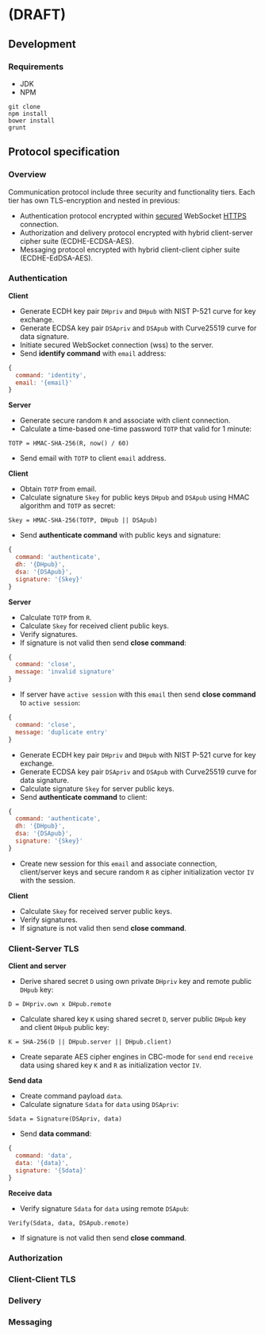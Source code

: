 # (DRAFT)

## Development
### Requirements
* JDK
* NPM

```
git clone
npm install
bower install
grunt
```

## Protocol specification

### Overview

Communication protocol include three security and functionality tiers. Each tier has own TLS-encryption and nested in previous:

* Authentication protocol encrypted within [secured](https://en.wikipedia.org/wiki/Transport_Layer_Security) WebSocket [HTTPS](https://en.wikipedia.org/wiki/HTTPS) connection.
* Authorization and delivery protocol encrypted with hybrid client-server cipher suite (ECDHE-ECDSA-AES). 
* Messaging protocol encrypted with hybrid client-client cipher suite (ECDHE-EdDSA-AES). 

### Authentication

**Client**

* Generate ECDH key pair `DHpriv` and `DHpub` with NIST P-521 curve for key exchange. 
* Generate ECDSA key pair `DSApriv` and `DSApub` with Curve25519 curve for data signature.
* Initiate secured WebSocket connection (wss) to the server.
* Send **identify command** with `email` address:

```javascript
{
  command: 'identity',
  email: '{email}'
}
```

**Server**

* Generate secure random `R` and associate with client connection.
* Calculate a time-based one-time password `TOTP` that valid for 1 minute:

```
TOTP = HMAC-SHA-256(R, now() / 60)
```

* Send email with `TOTP` to client `email` address.

**Client**

* Obtain `TOTP` from email.
* Calculate signature `Skey` for public keys `DHpub` and `DSApub` using HMAC algorithm and `TOTP` as secret:

```
Skey = HMAC-SHA-256(TOTP, DHpub || DSApub)
```

* Send **authenticate command** with public keys and signature:

```javascript
{
  command: 'authenticate',
  dh: '{DHpub}',
  dsa: '{DSApub}',
  signature: '{Skey}'
}
```

**Server**

* Calculate `TOTP` from `R`.
* Calculate `Skey` for received client public keys.
* Verify signatures.
* If signature is not valid then send **close command**:

```javascript
{
  command: 'close',
  message: 'invalid signature'
}
```

* If server have `active session` with this `email` then send **close command** to `active session`:

```javascript
{
  command: 'close',
  message: 'duplicate entry'
}
```

* Generate ECDH key pair `DHpriv` and `DHpub` with NIST P-521 curve for key exchange. 
* Generate ECDSA key pair `DSApriv` and `DSApub` with Curve25519 curve for data signature.
* Calculate signature `Skey` for server public keys.
* Send **authenticate command** to client:

```javascript
{
  command: 'authenticate',
  dh: '{DHpub}',
  dsa: '{DSApub}',
  signature: '{Skey}'
}
```

* Create new session for this `email` and associate connection, client/server keys and secure random `R` as cipher initialization vector `IV` with the session.

**Client**

* Calculate `Skey` for received server public keys.
* Verify signatures.
* If signature is not valid then send **close command**.

### Client-Server TLS

**Client and server**

* Derive shared secret `D` using own private `DHpriv` key and remote public `DHpub` key:

```
D = DHpriv.own x DHpub.remote
```

* Calculate shared key `K` using shared secret `D`, server public `DHpub` key and client `DHpub` public key:

```
K = SHA-256(D || DHpub.server || DHpub.client)
```

* Create separate AES cipher engines in CBC-mode for `send` end `receive` data using shared key `K` and `R` as initialization vector `IV`.

**Send data**

* Create command payload `data`.
* Calculate signature `Sdata` for `data` using `DSApriv`:

```
Sdata = Signature(DSApriv, data)
```

* Send **data command**:

```javascript
{
  command: 'data',
  data: '{data}',
  signature: '{Sdata}'
}
```

**Receive data**

* Verify signature `Sdata` for `data` using remote `DSApub`:

```
Verify(Sdata, data, DSApub.remote)
```

* If signature is not valid then send **close command**.

### Authorization

### Client-Client TLS

### Delivery

### Messaging
